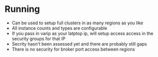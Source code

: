 # Running

- Can be used to setup full clusters in as many regions as you like
- All instance counts and types are configurable
- If you pass in varip as your latptop ip, will setup access access in the security groups for that IP
- Secrity hasn't been assessed yet and there are probably still gaps
- There is no security for broker port access between regions